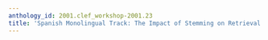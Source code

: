 ```yaml
---
anthology_id: 2001.clef_workshop-2001.23
title: 'Spanish Monolingual Track: The Impact of Stemming on Retrieval'
---
```

